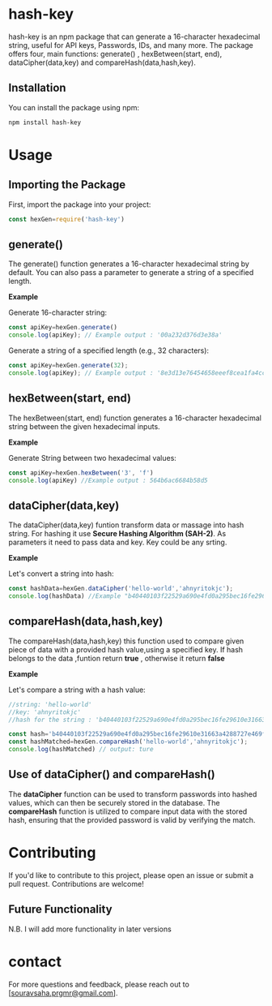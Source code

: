 ﻿# hash-key

hash-key is an npm package that can generate a 16-character hexadecimal string, useful for API keys, Passwords, IDs, and many more. The package offers four, main functions: generate() , hexBetween(start, end), dataCipher(data,key) and compareHash(data,hash,key).

## Installation

You can install the package using npm:

``` bash
npm install hash-key
```

# Usage

## Importing the Package

First, import the package into your project:

```js
const hexGen=require('hash-key')
```

## generate()

The generate() function generates a 16-character hexadecimal string by default. You can also pass a parameter to generate a string of a specified length.

**Example** 

Generate 16-character string:

```js
const apiKey=hexGen.generate()
console.log(apiKey); // Example output : '00a232d376d3e38a'
```
Generate a string of a specified length (e.g., 32 characters):
 
```js
const apiKey=hexGen.generate(32);
console.log(apiKey); // Example output : '8e3d13e76454658eeef8cea1fa4cc7e5'
```

## hexBetween(start, end)

The hexBetween(start, end) function generates a 16-character hexadecimal string between the given hexadecimal inputs.

**Example**

Generate String between two hexadecimal values:

```js
const apiKey=hexGen.hexBetween('3', 'f')
console.log(apiKey) //Example output : 564b6ac6684b58d5 
```

## dataCipher(data,key)

The dataCipher(data,key) funtion transform data or massage into hash string. For hashing it use **Secure Hashing Algorithm (SAH-2)**. As parameters it need to pass data and key. Key could be any srting.

**Example**

Let's convert a string into hash:

```js
const hashData=hexGen.dataCipher('hello-world','ahnyritokjc');
console.log(hashData) //Example "b40440103f22529a690e4fd0a295bec16fe29610e31663a4288727e469f06de2"
```
## compareHash(data,hash,key)

The compareHash(data,hash,key) this function used to compare given piece of data with a provided hash value,using a specified key. If hash belongs to the data ,funtion return **true** , otherwise it return **false**

**Example**

Let's compare a string with a hash value:

```js
//string: 'hello-world'
//key: 'ahnyritokjc'
//hash for the string : 'b40440103f22529a690e4fd0a295bec16fe29610e31663a4288727e469f06de2'

const hash='b40440103f22529a690e4fd0a295bec16fe29610e31663a4288727e469f06de2'
const hashMatched=hexGen.compareHash('hello-world','ahnyritokjc');
console.log(hashMatched) // output: ture
```

## Use of dataCipher() and compareHash()

The **dataCipher** function can be used to transform passwords into hashed values, which can then be securely stored in the database. The **compareHash** function is utilized to compare input data with the stored hash, ensuring that the provided password is valid by verifying the match.


# Contributing

If you'd like to contribute to this project, please open an issue or submit a pull request. Contributions are welcome!

## Future Functionality

N.B. I will add more functionality in later versions

# contact

For more questions and feedback, please reach out to [souravsaha.prgmr@gmail.com].
